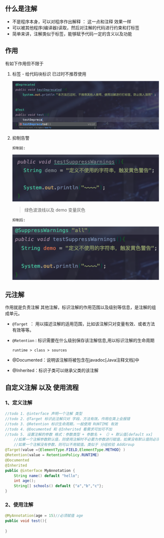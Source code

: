 ## 什么是注解

* 不是程序本身，可以对程序作出解释   ：  这一点和注释 效果一样
* 可以被其他程序(编译器)读取，然后对注解的代码进行约束和打标签
* 简单来讲，注解类似于标签，能够赋予代码一定的含义以及功能



## 作用

有如下作用但不限于



1.  标签 - 给代码块标识 已过时不推荐使用

	![image-20210507202749548](第一章-注解.assets/image-20210507202749548.png)

	

	

2. 抑制告警

	`抑制前:`

	![image-20210507203117627](第一章-注解.assets/image-20210507203117627.png)

	> 绿色波浪线以及 demo 变量灰色

	`抑制后:`

	![image-20210507203253559](第一章-注解.assets/image-20210507203253559.png)





## 元注解

作用就是负责注解 其他注解，标识注解的作用范围以及级别等信息，是注解的组成单元。

* `@Target `： 用以描述注解的适用范围，比如该注解只对变量有效、或者方法有效等等。

* `@Retention` : 标识需要在什么级别保存该注解信息,用以标识注解的生命周期

	  runtime > class > sources

* @Documented：说明该注解将被包含在javadoc[Java注释文档]中

* @Inherited：标识子类可以继承父类的该注解





## 自定义注解 以及 使用流程

### 1、定义注解

```java
//todo 1. @interface 声明一个注解 类型
//todo 2. @Target 标识此注解只对 字段、方法有效。作用在类上会报错
//todo 3. @Retention 标识生命周期，一般使用 RUNTIME 有效
//todo 4. @Documented 和 @Inherited 看需求可加可不加
//todo 5. 设置注解的参数 格式：参数类型 + 参数名 + （）+ 默认值[default xx]
    //如果一个注解参数默认值，则使用注解时不必要为参数进行赋值，如果没有默认值则必须在使用注解时为其赋值
    //如果一个注解没有参数，则可以不用赋值。类似于 分组校验 AddGroup
@Target(value ={ElementType.FIELD,ElementType.METHOD} )
@Retention(value = RetentionPolicy.RUNTIME)
@Documented
@Inherited
public @interface MyAnnotation {
    String name() default "hello";
    int age();
    String[] schools() default {"a","b","c"};
}
```



### 2、使用注解

```java
@MyAnnotation(age = 15)//必须赋值 age
public void test(){

}
```

